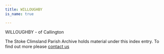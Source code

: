 ```yaml
---
title: WILLOUGHBY
is_name: true

---
```


WILLOUGHBY - of Callington


The Stoke Climsland Parish Archive holds material under this index entry. To find out more please [contact us](/contact/)
